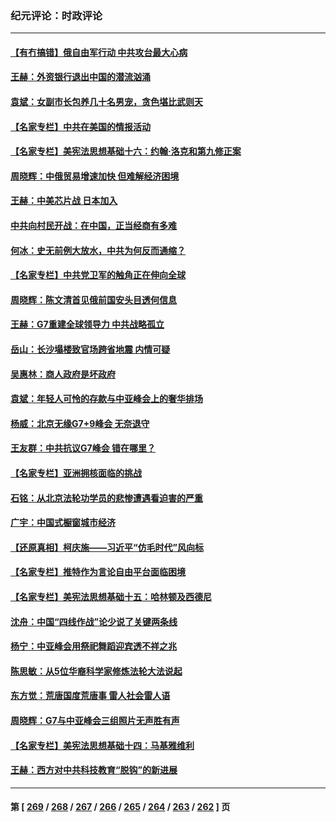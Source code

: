 ### 纪元评论：时政评论
---
#### [【有冇搞错】俄自由军行动 中共攻台最大心病](../../pages/nsc1025/n14003670.md) 
#### [王赫：外资银行退出中国的潜流汹涌](../../pages/nsc1025/n14003456.md) 
#### [袁斌：女副市长包养几十名男宠，贪色堪比武则天](../../pages/nsc1025/n14003483.md) 
#### [【名家专栏】中共在美国的情报活动](../../pages/nsc1025/n14001883.md) 
#### [【名家专栏】美宪法思想基础十六：约翰‧洛克和第九修正案](../../pages/nsc1025/n14001303.md) 
#### [周晓辉：中俄贸易增速加快 但难解经济困境](../../pages/nsc1025/n14003273.md) 
#### [王赫：中美芯片战 日本加入](../../pages/nsc1025/n14002790.md) 
#### [中共向村民开战：在中国，正当经商有多难](../../pages/nsc1025/n14002830.md) 
#### [何冰：史无前例大放水，中共为何反而通缩？](../../pages/nsc1025/n14002812.md) 
#### [【名家专栏】中共党卫军的触角正在伸向全球](../../pages/nsc1025/n14001977.md) 
#### [周晓辉：陈文清首见俄前国安头目透何信息](../../pages/nsc1025/n14002650.md) 
#### [王赫：G7重建全球领导力 中共战略孤立](../../pages/nsc1025/n14002330.md) 
#### [岳山：长沙塌楼致官场跨省地震 内情可疑](../../pages/nsc1025/n14002193.md) 
#### [吴惠林：商人政府是坏政府](../../pages/nsc1025/n14002461.md) 
#### [袁斌：年轻人可怜的存款与中亚峰会上的奢华排场](../../pages/nsc1025/n14002361.md) 
#### [杨威：北京无缘G7+9峰会 无奈退守](../../pages/nsc1025/n14002147.md) 
#### [王友群：中共抗议G7峰会 错在哪里？](../../pages/nsc1025/n14002058.md) 
#### [【名家专栏】亚洲拥核面临的挑战](../../pages/nsc1025/n14000325.md) 
#### [石铭：从北京法轮功学员的悲惨遭遇看迫害的严重](../../pages/nsc1025/n14002160.md) 
#### [广宇：中国式橱窗城市经济](../../pages/nsc1025/n14002114.md) 
#### [【还原真相】柯庆施——习近平“仿毛时代”风向标](../../pages/nsc1025/n14001872.md) 
#### [【名家专栏】推特作为言论自由平台面临困境](../../pages/nsc1025/n14001885.md) 
#### [【名家专栏】美宪法思想基础十五：哈林顿及西德尼](../../pages/nsc1025/n14000924.md) 
#### [沈舟：中国“四线作战”论少说了关键两条线](../../pages/nsc1025/n14001366.md) 
#### [杨宁：中亚峰会用祭祀舞蹈迎宾透不祥之兆](../../pages/nsc1025/n14001378.md) 
#### [陈思敏：从5位华裔科学家修炼法轮大法说起](../../pages/nsc1025/n14001182.md) 
#### [东方觉：荒唐国度荒唐事 雷人社会雷人语](../../pages/nsc1025/n14001146.md) 
#### [周晓辉：G7与中亚峰会三组照片无声胜有声](../../pages/nsc1025/n14001032.md) 
#### [【名家专栏】美宪法思想基础十四：马基雅维利](../../pages/nsc1025/n14000332.md) 
#### [王赫：西方对中共科技教育“脱钩”的新进展](../../pages/nsc1025/n14000724.md) 

---
#### 第 [ [269](./269.md) / [268](./268.md) / [267](./267.md) / [266](./266.md) / [265](./265.md) / [264](./264.md) / [263](./263.md) / [262](./262.md) ] 页

